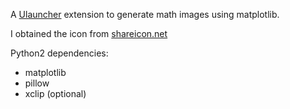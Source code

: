 A [Ulauncher](https://ulauncher.io) extension to generate math images using matplotlib.

I obtained the icon from [shareicon.net](https://www.shareicon.net/document-file-bibtex-paper-latex-text-tex-326976)

Python2 dependencies:
* matplotlib
* pillow
* xclip (optional)
